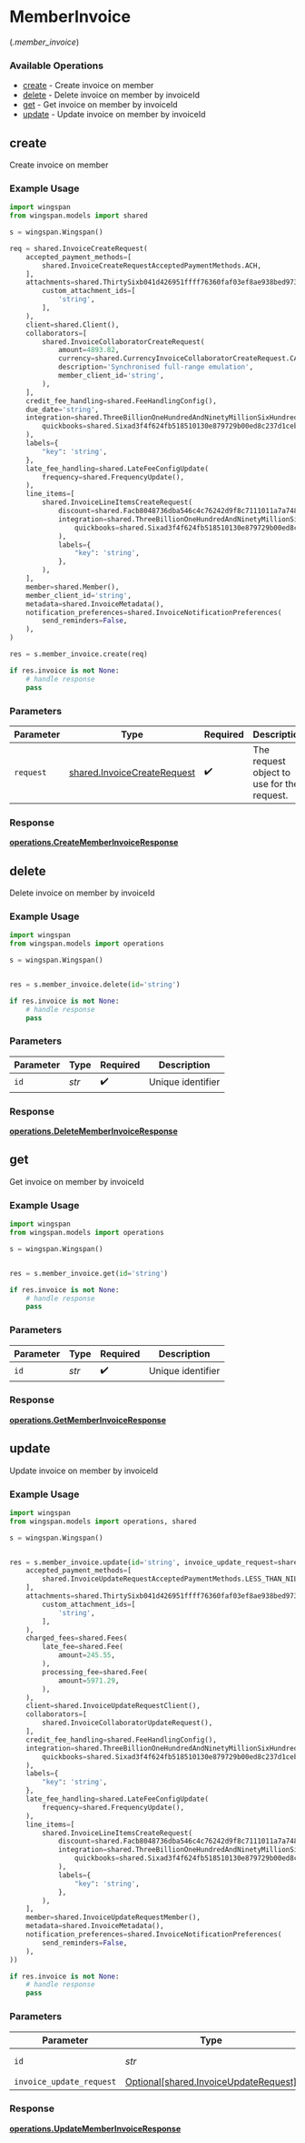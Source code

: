 # MemberInvoice
(*.member_invoice*)

### Available Operations

* [create](#create) - Create invoice on member
* [delete](#delete) - Delete invoice on member by invoiceId
* [get](#get) - Get invoice on member by invoiceId
* [update](#update) - Update invoice on member by invoiceId

## create

Create invoice on member

### Example Usage

```python
import wingspan
from wingspan.models import shared

s = wingspan.Wingspan()

req = shared.InvoiceCreateRequest(
    accepted_payment_methods=[
        shared.InvoiceCreateRequestAcceptedPaymentMethods.ACH,
    ],
    attachments=shared.ThirtySixb041d426951ffff76360faf03ef8ae938bed9739e6ad9f51acb982782296a2(
        custom_attachment_ids=[
            'string',
        ],
    ),
    client=shared.Client(),
    collaborators=[
        shared.InvoiceCollaboratorCreateRequest(
            amount=4893.82,
            currency=shared.CurrencyInvoiceCollaboratorCreateRequest.CAD,
            description='Synchronised full-range emulation',
            member_client_id='string',
        ),
    ],
    credit_fee_handling=shared.FeeHandlingConfig(),
    due_date='string',
    integration=shared.ThreeBillionOneHundredAndNinetyMillionSixHundredAndEightyFiveThousandEightHundredAndThirtyTwoa4970525ea5b0803efff0b36a0202062e1fd8a0bc187acbe156461(
        quickbooks=shared.Sixad3f4f624fb518510130e879729b00ed8c237d1cebc5477abf34ac340a6424d(),
    ),
    labels={
        "key": 'string',
    },
    late_fee_handling=shared.LateFeeConfigUpdate(
        frequency=shared.FrequencyUpdate(),
    ),
    line_items=[
        shared.InvoiceLineItemsCreateRequest(
            discount=shared.Facb8048736dba546c4c76242d9f8c7111011a7a7483528f37d80226698a1f2b(),
            integration=shared.ThreeBillionOneHundredAndNinetyMillionSixHundredAndEightyFiveThousandEightHundredAndThirtyTwoa4970525ea5b0803efff0b36a0202062e1fd8a0bc187acbe156461(
                quickbooks=shared.Sixad3f4f624fb518510130e879729b00ed8c237d1cebc5477abf34ac340a6424d(),
            ),
            labels={
                "key": 'string',
            },
        ),
    ],
    member=shared.Member(),
    member_client_id='string',
    metadata=shared.InvoiceMetadata(),
    notification_preferences=shared.InvoiceNotificationPreferences(
        send_reminders=False,
    ),
)

res = s.member_invoice.create(req)

if res.invoice is not None:
    # handle response
    pass
```

### Parameters

| Parameter                                                                  | Type                                                                       | Required                                                                   | Description                                                                |
| -------------------------------------------------------------------------- | -------------------------------------------------------------------------- | -------------------------------------------------------------------------- | -------------------------------------------------------------------------- |
| `request`                                                                  | [shared.InvoiceCreateRequest](../../models/shared/invoicecreaterequest.md) | :heavy_check_mark:                                                         | The request object to use for the request.                                 |


### Response

**[operations.CreateMemberInvoiceResponse](../../models/operations/creatememberinvoiceresponse.md)**


## delete

Delete invoice on member by invoiceId

### Example Usage

```python
import wingspan
from wingspan.models import operations

s = wingspan.Wingspan()


res = s.member_invoice.delete(id='string')

if res.invoice is not None:
    # handle response
    pass
```

### Parameters

| Parameter          | Type               | Required           | Description        |
| ------------------ | ------------------ | ------------------ | ------------------ |
| `id`               | *str*              | :heavy_check_mark: | Unique identifier  |


### Response

**[operations.DeleteMemberInvoiceResponse](../../models/operations/deletememberinvoiceresponse.md)**


## get

Get invoice on member by invoiceId

### Example Usage

```python
import wingspan
from wingspan.models import operations

s = wingspan.Wingspan()


res = s.member_invoice.get(id='string')

if res.invoice is not None:
    # handle response
    pass
```

### Parameters

| Parameter          | Type               | Required           | Description        |
| ------------------ | ------------------ | ------------------ | ------------------ |
| `id`               | *str*              | :heavy_check_mark: | Unique identifier  |


### Response

**[operations.GetMemberInvoiceResponse](../../models/operations/getmemberinvoiceresponse.md)**


## update

Update invoice on member by invoiceId

### Example Usage

```python
import wingspan
from wingspan.models import operations, shared

s = wingspan.Wingspan()


res = s.member_invoice.update(id='string', invoice_update_request=shared.InvoiceUpdateRequest(
    accepted_payment_methods=[
        shared.InvoiceUpdateRequestAcceptedPaymentMethods.LESS_THAN_NIL_GREATER_THAN_,
    ],
    attachments=shared.ThirtySixb041d426951ffff76360faf03ef8ae938bed9739e6ad9f51acb982782296a2(
        custom_attachment_ids=[
            'string',
        ],
    ),
    charged_fees=shared.Fees(
        late_fee=shared.Fee(
            amount=245.55,
        ),
        processing_fee=shared.Fee(
            amount=5971.29,
        ),
    ),
    client=shared.InvoiceUpdateRequestClient(),
    collaborators=[
        shared.InvoiceCollaboratorUpdateRequest(),
    ],
    credit_fee_handling=shared.FeeHandlingConfig(),
    integration=shared.ThreeBillionOneHundredAndNinetyMillionSixHundredAndEightyFiveThousandEightHundredAndThirtyTwoa4970525ea5b0803efff0b36a0202062e1fd8a0bc187acbe156461(
        quickbooks=shared.Sixad3f4f624fb518510130e879729b00ed8c237d1cebc5477abf34ac340a6424d(),
    ),
    labels={
        "key": 'string',
    },
    late_fee_handling=shared.LateFeeConfigUpdate(
        frequency=shared.FrequencyUpdate(),
    ),
    line_items=[
        shared.InvoiceLineItemsCreateRequest(
            discount=shared.Facb8048736dba546c4c76242d9f8c7111011a7a7483528f37d80226698a1f2b(),
            integration=shared.ThreeBillionOneHundredAndNinetyMillionSixHundredAndEightyFiveThousandEightHundredAndThirtyTwoa4970525ea5b0803efff0b36a0202062e1fd8a0bc187acbe156461(
                quickbooks=shared.Sixad3f4f624fb518510130e879729b00ed8c237d1cebc5477abf34ac340a6424d(),
            ),
            labels={
                "key": 'string',
            },
        ),
    ],
    member=shared.InvoiceUpdateRequestMember(),
    metadata=shared.InvoiceMetadata(),
    notification_preferences=shared.InvoiceNotificationPreferences(
        send_reminders=False,
    ),
))

if res.invoice is not None:
    # handle response
    pass
```

### Parameters

| Parameter                                                                            | Type                                                                                 | Required                                                                             | Description                                                                          |
| ------------------------------------------------------------------------------------ | ------------------------------------------------------------------------------------ | ------------------------------------------------------------------------------------ | ------------------------------------------------------------------------------------ |
| `id`                                                                                 | *str*                                                                                | :heavy_check_mark:                                                                   | Unique identifier                                                                    |
| `invoice_update_request`                                                             | [Optional[shared.InvoiceUpdateRequest]](../../models/shared/invoiceupdaterequest.md) | :heavy_minus_sign:                                                                   | N/A                                                                                  |


### Response

**[operations.UpdateMemberInvoiceResponse](../../models/operations/updatememberinvoiceresponse.md)**

